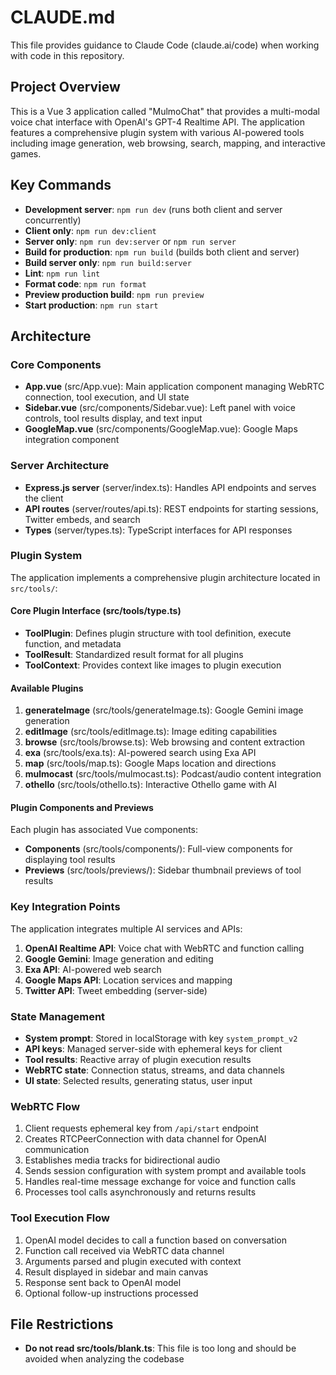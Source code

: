 # CLAUDE.md

This file provides guidance to Claude Code (claude.ai/code) when working with code in this repository.

## Project Overview

This is a Vue 3 application called "MulmoChat" that provides a multi-modal voice chat interface with OpenAI's GPT-4 Realtime API. The application features a comprehensive plugin system with various AI-powered tools including image generation, web browsing, search, mapping, and interactive games.

## Key Commands

- **Development server**: `npm run dev` (runs both client and server concurrently)
- **Client only**: `npm run dev:client`
- **Server only**: `npm run dev:server` or `npm run server`
- **Build for production**: `npm run build` (builds both client and server)
- **Build server only**: `npm run build:server`
- **Lint**: `npm run lint`
- **Format code**: `npm run format`
- **Preview production build**: `npm run preview`
- **Start production**: `npm run start`

## Architecture

### Core Components

- **App.vue** (src/App.vue): Main application component managing WebRTC connection, tool execution, and UI state
- **Sidebar.vue** (src/components/Sidebar.vue): Left panel with voice controls, tool results display, and text input
- **GoogleMap.vue** (src/components/GoogleMap.vue): Google Maps integration component

### Server Architecture

- **Express.js server** (server/index.ts): Handles API endpoints and serves the client
- **API routes** (server/routes/api.ts): REST endpoints for starting sessions, Twitter embeds, and search
- **Types** (server/types.ts): TypeScript interfaces for API responses

### Plugin System

The application implements a comprehensive plugin architecture located in `src/tools/`:

#### Core Plugin Interface (src/tools/type.ts)
- **ToolPlugin**: Defines plugin structure with tool definition, execute function, and metadata
- **ToolResult**: Standardized result format for all plugins
- **ToolContext**: Provides context like images to plugin execution

#### Available Plugins
1. **generateImage** (src/tools/generateImage.ts): Google Gemini image generation
2. **editImage** (src/tools/editImage.ts): Image editing capabilities
3. **browse** (src/tools/browse.ts): Web browsing and content extraction
4. **exa** (src/tools/exa.ts): AI-powered search using Exa API
5. **map** (src/tools/map.ts): Google Maps location and directions
6. **mulmocast** (src/tools/mulmocast.ts): Podcast/audio content integration
7. **othello** (src/tools/othello.ts): Interactive Othello game with AI

#### Plugin Components and Previews
Each plugin has associated Vue components:
- **Components** (src/tools/components/): Full-view components for displaying tool results
- **Previews** (src/tools/previews/): Sidebar thumbnail previews of tool results

### Key Integration Points

The application integrates multiple AI services and APIs:
1. **OpenAI Realtime API**: Voice chat with WebRTC and function calling
2. **Google Gemini**: Image generation and editing
3. **Exa API**: AI-powered web search
4. **Google Maps API**: Location services and mapping
5. **Twitter API**: Tweet embedding (server-side)

### State Management

- **System prompt**: Stored in localStorage with key `system_prompt_v2`
- **API keys**: Managed server-side with ephemeral keys for client
- **Tool results**: Reactive array of plugin execution results
- **WebRTC state**: Connection status, streams, and data channels
- **UI state**: Selected results, generating status, user input

### WebRTC Flow

1. Client requests ephemeral key from `/api/start` endpoint
2. Creates RTCPeerConnection with data channel for OpenAI communication
3. Establishes media tracks for bidirectional audio
4. Sends session configuration with system prompt and available tools
5. Handles real-time message exchange for voice and function calls
6. Processes tool calls asynchronously and returns results

### Tool Execution Flow

1. OpenAI model decides to call a function based on conversation
2. Function call received via WebRTC data channel
3. Arguments parsed and plugin executed with context
4. Result displayed in sidebar and main canvas
5. Response sent back to OpenAI model
6. Optional follow-up instructions processed

## File Restrictions

- **Do not read src/tools/blank.ts**: This file is too long and should be avoided when analyzing the codebase